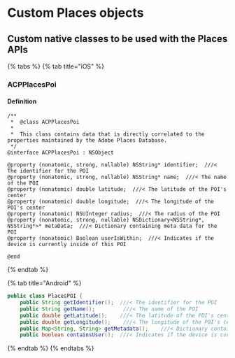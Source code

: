 # Custom Places objects

## Custom native classes to be used with the Places APIs

{% tabs %}
{% tab title="iOS" %}
### ACPPlacesPoi

#### Definition

```text
/**
 *  @class ACPPlacesPoi
 *
 *  This class contains data that is directly correlated to the properties maintained by the Adobe Places Database.
 */
@interface ACPPlacesPoi : NSObject

@property (nonatomic, strong, nullable) NSString* identifier;  ///< The identifier for the POI
@property (nonatomic, strong, nullable) NSString* name;  ///< The name of the POI
@property (nonatomic) double latitude;  ///< The latitude of the POI's center
@property (nonatomic) double longitude;  ///< The longitude of the POI's center
@property (nonatomic) NSUInteger radius;  ///< The radius of the POI
@property (nonatomic, strong, nullable) NSDictionary<NSString*, NSString*>* metaData;  ///< Dictionary containing meta data for the POI
@property (nonatomic) Boolean userIsWithin;  ///< Indicates if the device is currently inside of this POI

@end
```
{% endtab %}

{% tab title="Android" %}
```java
public class PlacesPOI {
    public String getIdentifier();  ///< The identifier for the POI
    public String getName();         ///< The name of the POI
    public double getLatitude();    ///< The latitude of the POI's center
    public double getLongitude();    ///< The longitude of the POI's center
    public Map<String, String> getMetadata();    ///< Dictionary containing meta data for the POI
    public boolean containsUser();  ///< Indicates if the device is currently inside of this POI
```
{% endtab %}
{% endtabs %}

